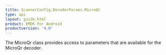 ```yaml
---
title: ScannerConfig.DecoderParams.MicroQr
type: api
layout: guide.html
product: EMDK For Android
productversion: '4.0'
---
```



The MicroQr class provides access to parameters that are available
 for the MicroQr decoder.









